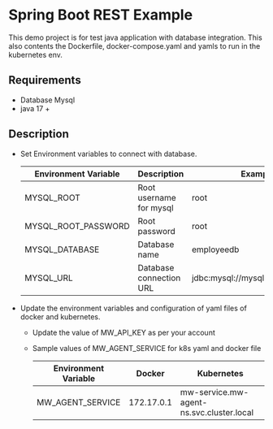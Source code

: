# Spring Boot REST Example

This demo project is for test java application with database integration.
This also contents the Dockerfile, docker-compose.yaml and yamls to run in the kubernetes env.

## Requirements

- Database Mysql
- java 17 +

## Description

- Set Environment variables to connect with database.

  | Environment Variable | Description             | Example value                        |
  |----------------------|-------------------------|--------------------------------------|
  | MYSQL_ROOT           | Root username for mysql | root                                 |
  | MYSQL_ROOT_PASSWORD  | Root password           | root                                 |
  | MYSQL_DATABASE       | Database name           | employeedb                           |
  | MYSQL_URL            | Database connection URL | jdbc:mysql://mysqldb:3306/employeedb |

- Update the environment variables and configuration of yaml files of docker and kubernetes.
  - Update the value of MW_API_KEY as per your account
  - Sample values of MW_AGENT_SERVICE for k8s yaml and docker file

    | Environment Variable | Docker     | Kubernetes                               |
    |----------------------|------------|------------------------------------------|
    | MW_AGENT_SERVICE     | 172.17.0.1 | mw-service.mw-agent-ns.svc.cluster.local |
